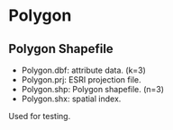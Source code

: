 Polygon
=======

Polygon Shapefile
-----------------

* Polygon.dbf: attribute data. (k=3)
* Polygon.prj: ESRI projection file.
* Polygon.shp: Polygon shapefile. (n=3)
* Polygon.shx: spatial index.

Used for testing.
